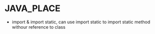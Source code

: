 # JAVA_PLACE

- import & import static, can use import static to import static method withour reference to class
